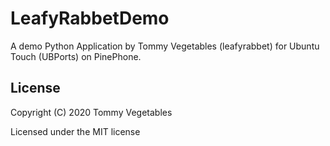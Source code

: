 # LeafyRabbetDemo

A demo Python Application by Tommy Vegetables (leafyrabbet) for Ubuntu Touch (UBPorts) on PinePhone.

## License

Copyright (C) 2020  Tommy Vegetables

Licensed under the MIT license
